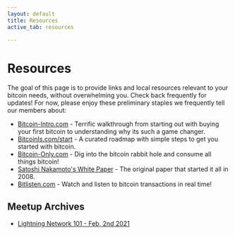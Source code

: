 ```yaml
---
layout: default
title: Resources
active_tab: resources

---
```

# Resources

The goal of this page is to provide links and local resources relevant to your bitcoin needs, without overwhelming you. Check back frequently for updates! For now, please enjoy these preliminary staples we frequently tell our members about: 

* [Bitcoin-Intro.com](https://bitcoin-intro.com/) - Terrific walkthrough from starting out with buying your first bitcoin to understanding why its such a game changer.
* [BitcoinIs.com/start](https://www.bitcoinis.com/start) - A curated roadmap with simple steps to get you started with bitcoin. 
* [Bitcoin-Only.com](https://bitcoin-only.com/) - Dig into the bitcoin rabbit hole and consume all things bitcoin!
* [Satoshi Nakamoto's White Paper](https://nakamotoinstitute.org/bitcoin/) - The original paper that started it all in 2008. 
* [Bitlisten.com](https://www.bitlisten.com/) - Watch and listen to bitcoin transactions in real time!



## Meetup Archives

* [Lightning Network 101 - Feb, 2nd 2021](/meeting-2021-02-02)
